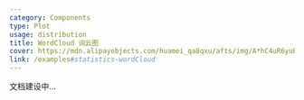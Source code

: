 ```yaml
---
category: Components
type: Plot
usage: distribution
title: WordCloud 词云图
cover: https://mdn.alipayobjects.com/huamei_qa8qxu/afts/img/A*hC4uR6yuBa4AAAAAAAAAAAAADmJ7AQ/original
link: /examples#statistics-wordCloud
---
```


文档建设中...

